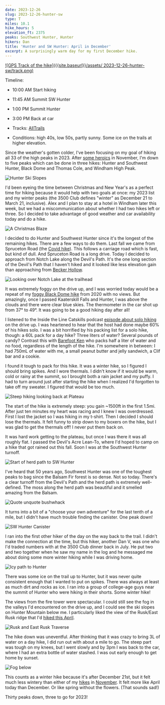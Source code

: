 ```yaml
---
date: 2023-12-26
slug: 2023-12-26-hunter-sw
type: T
miles: 10.1
hike_hours: 5
elevation_ft: 2375
peaks: Southwest Hunter, Hunter
hikers: Dan
title: 'Hunter and SW Hunter: April in December'
excerpt: A surprisingly warm day for my first December hike.
---
```


[![GPS Track of the hike]({{site.baseurl}}/assets/
2023-12-26-hunter-sw/track.png)]({{site.baseurl}}/map/?hike=2023-12-26-hunter-sw)

Timeline:

- 10:00 AM Start hiking
- 11:45 AM Summit SW Hunter
- 1:00 PM Summit Hunter
- 3:00 PM Back at car

- Tracks: [AllTrails]
- Conditions: high 40s, low 50s, partly sunny. Some ice on the trails at higher elevation.

Since the weather's gotten colder, I've been focusing on my goal of hiking all 33 of the high peaks in 2023. After [some heroics] in November, I'm down to five peaks which can be done in three hikes: Hunter and Southwest Hunter, Black Dome and Thomas Cole, and Windham High Peak.

![Hunter Ski Slopes]({{site.baseurl}}/assets/2023-12-26-hunter-sw/IMG_6672-hunter-ski.jpeg)

I'd been eyeing the time between Christmas and New Year's as a perfect time for hiking because it would help with two goals at once: my 2023 list and my winter peaks (the 3500 Club defines "winter" as December 21 to March 21, inclusive). Alex and I plan to stay at a hotel in Windham later this week, but we had a miscommunication about whether I had two hikes left or three. So I decided to take advantage of good weather and car availability today and do a hike.

![A Christmas Blaze]({{site.baseurl}}/assets/2023-12-26-hunter-sw/IMG_6655-bow-blaze.jpeg)

I decided to do Hunter and Southwest Hunter since it's the longest of the remaining hikes. There are a few ways to do them. Last fall we came from Spruceton Road (the [Covid hike]). This follows a carriage road which is fast, but kind of dull. And Spruceton Road is a long drive. Today I decided to approach from Notch Lake along the Devil's Path. It's the one long section of the Devil's Path that I haven't hiked and it looked like less elevation gain than approaching from [Becker Hollow].

![Looking over Notch Lake at the trailhead]({{site.baseurl}}/assets/2023-12-26-hunter-sw/IMG_6650-notch-lake.jpeg)

It was extremely foggy on the drive up, and I was worried today would be a repeat of my [foggy Black Dome hike] from 2020 with no views. But amazingly, once I passed Kaaterskill Falls and Hunter, I was above the clouds and there were clear blue skies. The thermometer in the car shot up from 37° to 49°. It was going to be a good hiking day after all!

I listened to the Inside the Line Catskills podcast [episode about solo hiking] on the drive up. I was heartened to hear that the host had done maybe 60% of his hikes solo. I was a bit horrified by his packing list for a solo hike, though: a 60L pack for a day hike? Three liters of water? Several pounds of candy? Contrast this with [Barefoot Ken] who packs half a liter of water and no food, regardless of the length of the hike. I'm somewhere in between: I had 750mL of water with me, a small peanut butter and jelly sandwich, a Clif bar and a cookie.

I found it tough to pack for this hike. It was a winter hike, so I figured I should bring spikes. And I wore thermals. I didn't know if it would be warm, cold or rainy at the summit, so I brought both a rain jacket and my puffy. I had to turn around just after starting the hike when I realized I'd forgotten to take off my sweater. I figured that would be too much.

![Steep hiking looking back at Plateau]({{site.baseurl}}/assets/2023-12-26-hunter-sw/IMG_6653-steep-plateau.jpeg)

The start of the hike is extremely steep: you gain ~1500ft in the first 1.5mi. After just ten minutes my heart was racing and I knew I was overdressed. First I lost the jacket so I was hiking in my t-shirt. Then I decided I should lose the thermals. It felt funny to strip down to my boxers on the hike, but I was glad to get the thermals off! I never put them back on.

It was hard work getting to the plateau, but once I was there it was all roughly flat. I passed the Devil's Acre Lean-To, where I'd hoped to camp on a hike that got rained out this fall. Soon I was at the Southwest Hunter turnoff.

![Start of herd path to SW Hunter]({{site.baseurl}}/assets/2023-12-26-hunter-sw/IMG_6658-herd-path-start.jpeg)

I've heard that 50 years ago, Southwest Hunter was one of the toughest peaks to bag since the Balsam Fir forest is so dense. Not so today. There's a clear turnoff from the Devil's Path and the herd path is extremely well-defined. The moss along the herd path was beautiful and it smelled amazing from the Balsam.

![Quote unquote bushwhack]({{site.baseurl}}/assets/2023-12-26-hunter-sw/IMG_6660-quote-bushwhack.jpeg)

It turns into a bit of a "choose your own adventure" for the last tenth of a mile, but I didn't have much trouble finding the canister. One peak down!

![SW Hunter Canister]({{site.baseurl}}/assets/2023-12-26-hunter-sw/IMG_6661-canister.jpeg)

I ran into the first other hiker of the day on the way back to the trail. I didn't make the connection at the time, but this hiker, another Dan V, was one who I'd traded numbers with at the 3500 Club dinner back in July. He put two and two together when he saw my name in the log and he messaged me about doing some more winter hiking while I was driving home.

![Icy path to Hunter]({{site.baseurl}}/assets/2023-12-26-hunter-sw/IMG_6665-icy-path.jpeg)

There was some ice on the trail up to Hunter, but it was never quite consistent enough that I wanted to put on spikes. There was always at least as much dirt and rocks as ice. I ran into a group of college-age guys near the summit of Hunter who were hiking in their shorts. Some winter hike!

The views from the fire tower were spectacular. I could still see the fog in the valleys I'd encountered on the drive up, and I could see the ski slopes on Hunter Mountain below me. I particularly liked the view of the Rusk/East Rusk ridge that I'd [hiked this April].

![Rusk and East Rusk Traverse]({{site.baseurl}}/assets/2023-12-26-hunter-sw/IMG_6674-rusk-view.jpeg)

The hike down was uneventful. After thinking that it was crazy to bring 3L of water on a day hike, I did run out with about a mile to go. The steep part was tough on my knees, but I went slowly and by 3pm I was back to the car, where I had an extra bottle of water stashed. I was out early enough to get home by sunset.

![Fog below]({{site.baseurl}}/assets/2023-12-26-hunter-sw/IMG_6667-fog-below.jpeg)

This counts as a winter hike because it's after December 21st, but it felt much less wintery than either of my [hikes] in [November]. It felt more like April today than December. Or like spring without the flowers. (That sounds sad!)

Thirty peaks down, three to go for 2023!

[AllTrails]: https://www.alltrails.com/explore/recording/afternoon-hike-0dfd8a3-187
[some heroics]: https://www.danvk.org/catskills/2023/11/28/2023-11-28-khp-tw-ih.html
[Covid hike]: https://www.danvk.org/catskills/2022/09/21/2022-09-21-hunter-sw.html
[Becker Hollow]: https://www.alltrails.com/trail/us/new-york/hunter-mountain-via-becker-hollow-trail
[foggy Black Dome hike]: https://www.danvk.org/catskills/2020/09/27/2020-09-27-blackdome.html
[episode about solo hiking]: https://www.iheart.com/podcast/269-inside-the-line-the-catski-86452589/episode/episode-6-hiking-solo-87739202/
[Barefoot Ken]: https://thelongbrownpath.com/
[hiked this April]: https://www.danvk.org/catskills/2023/04/04/2023-04-04-rusk.html
[hikes]: https://www.danvk.org/catskills/2023/11/26/2023-11-26-sugarloaf.html
[November]: https://www.danvk.org/catskills/2023/11/28/2023-11-28-khp-tw-ih.html
